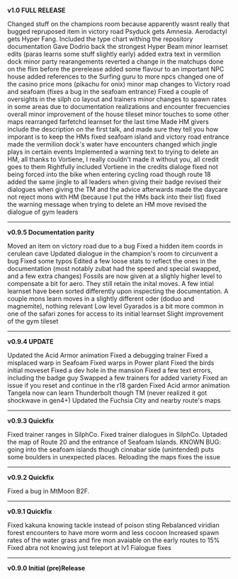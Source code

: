 **v1.0 FULL RELEASE**

Changed stuff on the champions room because apparently wasnt really that bugged
repruposed item in victory road
Psyduck gets Amnesia. Aerodactyl gets Hyper Fang.
Included the type chart withing the repository documentation
Gave Dodrio back the strongest Hyper Beam
minor learnset edits (paras learns some stuff slightly early)
added extra text in vermilion dock
minor party rearangements
reverted a change in the matchups done on the flim before the prerelease
added some flavour to an important NPC house
added references to the Surfing guru to more npcs
changed one of the casino price mons (pikachu for onix)
minor map changes to Victory road and seafoam (fixes a bug in the seafoam entrance)
Fixed a couple of oversights in the silph co layout and trainers
minor changes to spawn rates in some areas due to documentation realizations and encounter frecuencies overall
minor improvement of the house tileset
minor touches to some other maps
rearranged farfetchd learnset for the last time
Made HM givers include the description on the first talk, and made sure they tell you how imporant is to keep the HMs
fixed seafoam island and victory road entrance
made the vermilion dock's water have encounters
changed which jingle plays in certain events
Implemented a warning text to trying to delete an HM, all thanks to Vortiene, I really couldn't made it without you, all credit goes to them
Rightfully included Vortiene in the credits dialoge
fixed not being forced into the bike when entering cycling road though route 18
added the same jingle to all leaders when giving their badge
revised their dialogues when giving the TM and the advice afterwards
made the daycare not reject mons with HM (because I put the HMs back into their list)
fixed the warning message when trying to delete an HM move
revised the dialogue of gym leaders

______________________

**v0.9.5 Documentation parity**

Moved an item on victory road due to a bug
Fixed a hidden item coords in cerulean cave
Updated dialogue in the champion's room to circunvent a bug
Fixed some typos
Edited a few loose stats to reflect the ones in the documentation (most notably zubat had the speed and special swapped, and a few extra changes)
Fossils are now given at a slighly higher level to compensate a bit for aero. They still retain the inital moves.
A few intial learnset have been sorted differently upon inspecting the documentation.
A couple mons learn moves in a slightly different oder (doduo and magnemite), nothing relevant
Low level Gyarados is a bit more common in one of the safari zones for access to its initial learnset
Slight improvement of the gym tileset

______________________

**v0.9.4 UPDATE**

Updated the Acid Armor animation
Fixed a debugging trainer
Fixed a misplaced warp in Seafoam
Fixed warps in Power plant
Fixed the birds initial moveset
Fixed a dev hole in the mansion
Fixed a few text errors, including the badge guy
Swapped a few trainers for added variety
Fixed an issue if you reset and continue in the r18 garden
Fixed Acid armor animation
Tangela now can learn Thunderbolt though TM (never realized it got shockwave in gen4+)
Updated the Fuchsia City and nearby route's maps

______________________

**v0.9.3 Quickfix**

Fixed trainer ranges in SilphCo.
Fixed trainer dialogues in SilphCo.
Uptaded the map of Route 20 and the entrance of Seafoam Islands.
KNOWN BUG: going into the seafoam islands though cinnabar side (unintended) puts some boulders in unexpected places. Reloading the maps fixes the issue

______________________

**v0.9.2 Quickfix**

Fixed a bug in MtMoon B2F.

______________________

**v0.9.1 Quickfix**

Fixed kakuna knowing tackle instead of poison sting
Rebalanced viridian forest encounters to have more worm and less cocoon
Increased spawn rates of the water grass and fire mon avaiable on the early routes to 15%
Fixed abra not knowing just teleport at lv1
Fialogue fixes

______________________

**v0.9.0 Initial (pre)Release**
